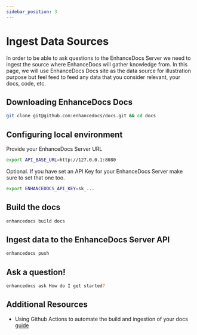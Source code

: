 ```yaml
---
sidebar_position: 3
---
```


# Ingest Data Sources

In order to be able to ask questions to the EnhanceDocs Server we need to ingest the source where EnhanceDocs will gather knowledge from.
In this page, we will use EnhanceDocs Docs site as the data source for illustration purpose but feel feed to feed any data that you consider relevant, your docs, code, etc.


## Downloading EnhanceDocs Docs

```bash
git clone git@github.com:enhancedocs/docs.git && cd docs
```

## Configuring local environment

Provide your EnhanceDocs Server URL

```bash
export API_BASE_URL=http://127.0.0.1:8080
```

Optional. If you have set an API Key for your EnhanceDocs Server make sure to set that one too.
```bash
export ENHANCEDOCS_API_KEY=sk_...
```

## Build the docs

```bash
enhancedocs build docs
```

## Ingest data to the EnhanceDocs Server API

```bash
enhancedocs push
```

## Ask a question!

```bash
enhancedocs ask How do I get started?
```

## Additional Resources
- Using Github Actions to automate the build and ingestion of your docs [guide](../managed/getting-started/configure-cd#option-a-using-enhancedocs-github-action)
